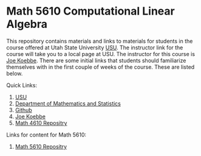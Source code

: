 # Math 5610 Computational Linear Algebra

This repository contains materials and links to materials for students in the course offered at Utah State University
[USU](http://www.usu.edu/). The instructor link for the course will take you to a local page at USU. The instructor for this
course is [Joe Koebbe](http://www.math.usu.edu/~koebbe). There are some initial links that students should familiarize themselves
with in the first couple of weeks of the course. These are listed below.

Quick Links:

1. [USU](http://www.usu.edu/)
2. [Department of Mathematics and Statistics](http://www.math.usu.edu/)
3. [Github](https://github.com)
4. [Joe Koebbe](http://www.math.usu.edu/~koebbe)
5. [Math 4610 Repositry](https://github.com/jvkoebbe/math4610)

Links for content for Math 5610:

1. [Math 5610 Repositry](https://github.com/jvkoebbe/math5610)
